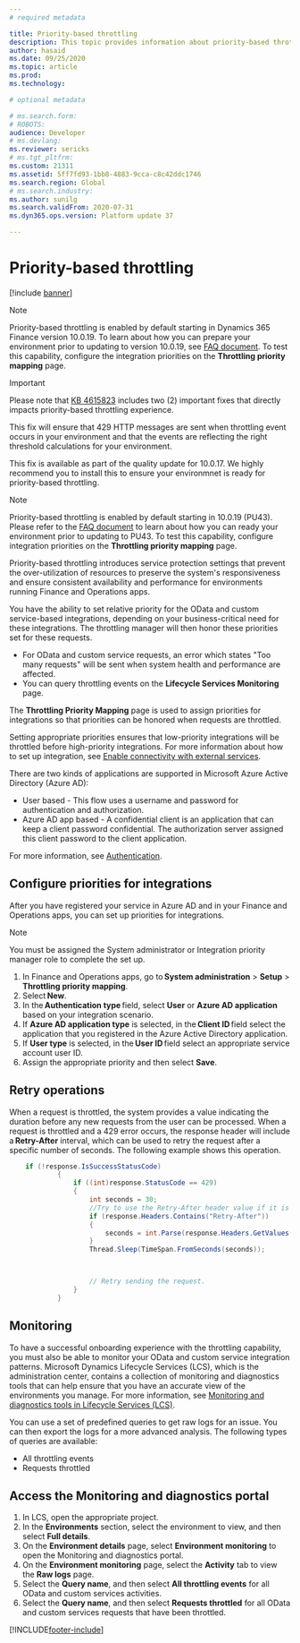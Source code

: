 ```yaml
---
# required metadata

title: Priority-based throttling
description: This topic provides information about priority-based throttling for OData and custom service-based integrations.
author: hasaid
ms.date: 09/25/2020
ms.topic: article
ms.prod: 
ms.technology: 

# optional metadata

# ms.search.form: 
# ROBOTS: 
audience: Developer
# ms.devlang: 
ms.reviewer: sericks
# ms.tgt_pltfrm: 
ms.custom: 21311
ms.assetid: 5ff7fd93-1bb8-4883-9cca-c8c42ddc1746
ms.search.region: Global
# ms.search.industry: 
ms.author: sunilg
ms.search.validFrom: 2020-07-31
ms.dyn365.ops.version: Platform update 37

---
```


# Priority-based throttling

[!include [banner](../includes/banner.md)]

> [!NOTE]
> Priority-based throttling is enabled by default starting in Dynamics 365 Finance version 10.0.19. To learn about how you can prepare your environment prior to updating to  version 10.0.19, see [FAQ document](throttling-faq.md). To test this capability, configure the integration priorities on the **Throttling priority mapping** page.


> [!IMPORTANT]
> Please note that [KB 4615823](https://fix.lcs.dynamics.com/Issue/Details?kb=4615823&bugId=560394&dbType=3&qc=bdc60364311159f2509ed641a0d858a46b5c57effbae2ffe778cd41f2109f7e9) includes two (2) important fixes that directly impacts priority-based throttling experience. 
> 
> This fix will ensure that 429 HTTP messages are sent when throttling event occurs in your environment and that the events are reflecting the right threshold calculations for your environment. 
>
>This fix is available as part of the quality update for 10.0.17. We highly recommend you to install this to ensure your environmnet is ready for priority-based throttling.

> [!Note]
> Priority-based throttling is enabled by default starting in 10.0.19 (PU43). Please refer to the [FAQ document](throttling-faq.md) to learn about how you can ready your environment prior to updating to PU43. To test this capability, configure integration priorities on the **Throttling priority mapping** page.

Priority-based throttling introduces service protection settings that prevent the over-utilization of resources to preserve the system's responsiveness and ensure consistent availability and performance for environments running Finance and Operations apps.


You have the ability to set relative priority for the OData and custom service-based integrations, depending on your business-critical need for these integrations. The throttling manager will then honor these priorities set for these requests.

- For OData and custom service requests, an error which states "Too many requests" will be sent when system health and performance are affected. 
- You can query throttling events on the **Lifecycle Services Monitoring** page.  

The **Throttling Priority Mapping** page is used to assign priorities for integrations so that priorities can be honored when requests are throttled. 

Setting appropriate priorities ensures that low-priority integrations will be throttled before high-priority integrations. For more information about how to set up integration, see [Enable connectivity with external services](/learn/modules/integrate-azure-finance-operations/7-connect-external). 

There are two kinds of applications are supported in Microsoft Azure Active Directory (Azure AD):

- User based - This flow uses a username and password for authentication and authorization. 
- Azure AD app based - A confidential client is an application that can keep a client password confidential. The authorization server assigned this client password to the client application. 

For more information, see [Authentication](services-home-page.md).
 
## Configure priorities for integrations 

After you have registered your service in Azure AD and in your Finance and Operations apps, you can set up priorities for integrations.

> [!NOTE]
> You must be assigned the System administrator or Integration priority manager role to complete the set up. 

1. In Finance and Operations apps, go to **System administration** > **Setup** > **Throttling priority mapping**. 
2. Select **New**. 
3. In the **Authentication type** field, select **User** or **Azure AD application** based on your integration scenario.
4. If **Azure AD application type** is selected, in the **Client ID** field select the application that you registered in the Azure Active Directory application.
5. If **User type** is selected, in the **User ID** field select an appropriate service account user ID.
6. Assign the appropriate priority and then select **Save**.

## Retry operations 

When a request is throttled, the system provides a value indicating the duration before any new requests from the user can be processed. When a request is throttled and a 429 error occurs, the response header will include a **Retry-After** interval, which can be used to retry the request after a specific number of seconds. The following example shows this operation. 

```C#
    if (!response.IsSuccessStatusCode) 
            { 
                if ((int)response.StatusCode == 429) 
                { 
                    int seconds = 30; 
                    //Try to use the Retry-After header value if it is returned. 
                    if (response.Headers.Contains("Retry-After")) 
                    { 
                        seconds = int.Parse(response.Headers.GetValues("Retry-After").FirstOrDefault()); 
                    } 
                    Thread.Sleep(TimeSpan.FromSeconds(seconds)); 



                    // Retry sending the request.
                } 
            } 
```


## Monitoring

To have a successful onboarding experience with the throttling capability, you must also be able to monitor your OData and custom service integration patterns. Microsoft Dynamics Lifecycle Services (LCS), which is the administration center, contains a collection of monitoring and diagnostics tools that can help ensure that you have an accurate view of the environments you manage. For more information, see [Monitoring and diagnostics tools in Lifecycle Services (LCS)](../lifecycle-services/monitoring-diagnostics.md).

You can use a set of predefined queries to get raw logs for an issue. You can then export the logs for a more advanced analysis. The following types of queries are available:

- All throttling events
- Requests throttled

## Access the Monitoring and diagnostics portal

1. In LCS, open the appropriate project.
2. In the **Environments** section, select the environment to view, and then select **Full details**.
3. On the **Environment details** page, select **Environment monitoring** to open the Monitoring and diagnostics portal. 
4. On the **Environment monitoring** page, select the **Activity** tab to view the **Raw logs** page. 
5. Select the **Query name**, and then select **All throttling events** for all OData and custom services activities.
6. Select the **Query name**, and then select **Requests throttled** for all OData and custom services requests that have been throttled.


[!INCLUDE[footer-include](../../../includes/footer-banner.md)]
